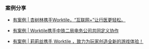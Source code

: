 ### 案例分享
* [有案例 | 杏树林携手Worktile，“互联网+”让行医更轻松。](https://mp.weixin.qq.com/s/EixoHzKvF5whU2DnTJLnJg)

* [有案例 | Worktile携手中铁二局电务公司共同定义协作](https://mp.weixin.qq.com/s/lunUnIbSNAIDHZwj38j-Og)

* [有案例 | 莉莉丝携手 Worktile ，致力为玩家创造全新的游戏体验！](https://mp.weixin.qq.com/s/stjxqcNt2CpmHrVN4iBL2A)